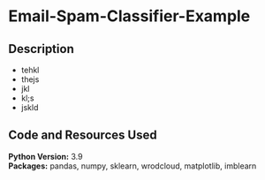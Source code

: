 # Email-Spam-Classifier-Example

## Description

- tehkl
- thejs
- jkl
- kl;s
- jskld


## Code and Resources Used
**Python Version:** 3.9 <br> 
**Packages:** pandas, numpy, sklearn, wrodcloud, matplotlib, imblearn
